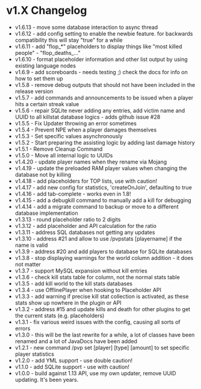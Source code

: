 # v1.X Changelog

- v1.6.13 - move some database interaction to async thread
- v1.6.12 - add config setting to enable the newbie feature. for backwards compatibility this will stay "true" for a while
- v1.6.11 - add "flop_*" placeholders to display things like "most killed people" - "flop_deaths_..."
- v1.6.10 - format placeholder information and other list output by using existing language nodes
- v1.6.9 - add scoreboards - needs testing ;) check the docs for info on how to set them up
- v1.5.8 - remove debug outputs that should not have been included in the release version
- v1.5.7 - add commands and announcements to be issued when a player hits a certain streak value
- v1.5.6 - repair SQLite never adding any entries, add victim name and UUID to all killstat database logics - adds github issue #28
- v1.5.5 - Fix Updater throwing an error sometimes
- v1.5.4 - Prevent NPE when a player damages themselves
- v1.5.3 - Set specific values asynchronously
- v1.5.2 - Start preparing the assisting logic by adding last damage history
- v1.5.1 - Remove Cleanup Command
- v1.5.0 - Move all internal logic to UUIDs
- v1.4.20 - update player names when they rename via Mojang
- v1.4.19 - update the preloaded RAM player values when changing the database not by killing
- v1.4.18 - add placeholders for TOP lists, use with caution!
- v1.4.17 - add new config for statistics, 'createOnJoin', defaulting to true
- v1.4.16 - add tab-complete - works even in 1.8!
- v1.4.15 - add a debugkill command to manually add a kill for debugging
- v1.4.14 - add a migrate command to backup or move to a different database implementation
- v1.3.13 - round placeholder ratio to 2 digits
- v1.3.12 - add placeholder and API calculation for the ratio
- v1.3.11 - address SQL databases not getting any updates
- v1.3.10 - address #21 and allow to use /pvpstats [playername] if the name is valid
- v1.3.9 - address #20 and add players to database for SQLite databases
- v1.3.8 - stop displaying warnings for the world column addition - it does not matter
- v1.3.7 - support MySQL expansion without kill entries
- v1.3.6 - check kill stats table for column, not the normal stats table
- v1.3.5 - add kill world to the kill stats databases
- v1.3.4 - use OfflinePlayer when hooking to Placeholder API
- v1.3.3 - add warning if precise kill stat collection is activated, as these stats show up nowhere in the plugin or API
- v1.3.2 - address #15 and update kills and death for other plugins to get the current stats (e.g. placeholders)
- v1.3.1 - fix various weird issues with the config, causing all sorts of errors
- v1.3.0 - this will be the last rewrite for a while, a lot of classes have been renamed and a lot of JavaDocs have been added
- v1.2.1 - new command /pvp set [player] [type] [amount] to set specific player statistics
- v1.2.0 - add YML support - use double caution!
- v1.1.0 - add SQLite support - use with caution!
- v1.0.0 - build against 1.13 API, use my own updater, remove UUID updating. It's been years.
